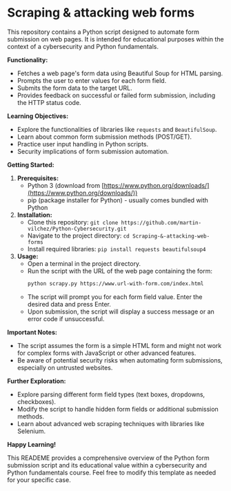 # Scraping & attacking web forms

This repository contains a Python script designed to automate form submission on web pages. It is intended for educational purposes within the context of a cybersecurity and Python fundamentals.

**Functionality:**

* Fetches a web page's form data using Beautiful Soup for HTML parsing.
* Prompts the user to enter values for each form field.
* Submits the form data to the target URL.
* Provides feedback on successful or failed form submission, including the HTTP status code.

**Learning Objectives:**

* Explore the functionalities of libraries like `requests` and `BeautifulSoup`.
* Learn about common form submission methods (POST/GET).
* Practice user input handling in Python scripts.
* Security implications of form submission automation.

**Getting Started:**

1. **Prerequisites:**
    * Python 3 (download from [https://www.python.org/downloads/](https://www.python.org/downloads/))
    * pip (package installer for Python) - usually comes bundled with Python
2. **Installation:**
    * Clone this repository: `git clone https://github.com/martin-vilchez/Python-Cybersecurity.git`
    * Navigate to the project directory: `cd Scraping-&-attacking-web-forms`
    * Install required libraries: `pip install requests beautifulsoup4`
3. **Usage:**
    * Open a terminal in the project directory.
    * Run the script with the URL of the web page containing the form:
        ```bash
        python scrapy.py https://www.url-with-form.com/index.html
        ```
    * The script will prompt you for each form field value. Enter the desired data and press Enter.
    * Upon submission, the script will display a success message or an error code if unsuccessful.

**Important Notes:**

* The script assumes the form is a simple HTML form and might not work for complex forms with JavaScript or other advanced features.
* Be aware of potential security risks when automating form submissions, especially on untrusted websites.

**Further Exploration:**

* Explore parsing different form field types (text boxes, dropdowns, checkboxes).
* Modify the script to handle hidden form fields or additional submission methods.
* Learn about advanced web scraping techniques with libraries like Selenium.

**Happy Learning!**

This READEME provides a comprehensive overview of the Python form submission script and its educational value within a cybersecurity and Python fundamentals course. Feel free to modify this template as needed for your specific case.
